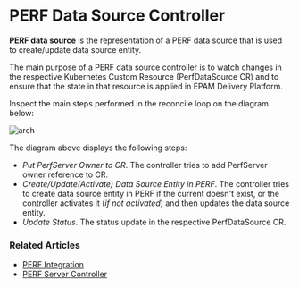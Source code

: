 # PERF Data Source Controller

**PERF data source** is the representation of a PERF data source that is used to create/update data source entity. 

The main purpose of a PERF data source controller is to watch changes in the respective Kubernetes Custom Resource (PerfDataSource CR)
 and to ensure that the state in that resource is applied in EPAM Delivery Platform.
 
Inspect the main steps performed in the reconcile loop on the diagram below:

![arch](http://www.plantuml.com/plantuml/proxy?src=https://raw.githubusercontent.com/epmd-edp/perf-operator/master/documentation/puml/perf_data_source_chain.puml&raw=true)

The diagram above displays the following steps:

- *Put PerfServer Owner to CR*. The controller tries to add PerfServer owner reference to CR. 
- *Create/Update(Activate) Data Source Entity in PERF*. The controller tries to create data source entity in 
PERF if the current doesn't exist, or the controller activates it (_if not activated_) and then updates the data source entity.
- *Update Status*. The status update in the respective PerfDataSource CR.

### Related Articles

* [PERF Integration](../documentation/perf_integration.md)
* [PERF Server Controller](../documentation/perf_server_controller.md)